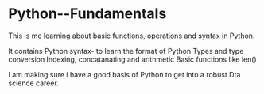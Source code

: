 # Python--Fundamentals
This is me learning about basic functions, operations  and syntax in Python.

It contains 
Python syntax- to learn the format of Python 
Types and type conversion 
Indexing, concatanating and arithmetic 
Basic functions like len()

I am making sure i have a good basis of Python to get into a robust Dta science career. 
